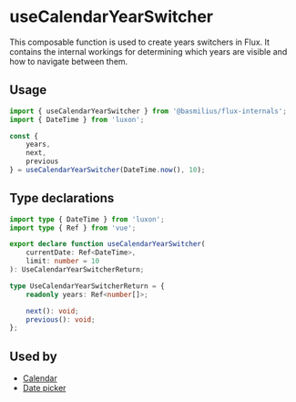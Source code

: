 # useCalendarYearSwitcher

This composable function is used to create years switchers in Flux. It contains the internal workings for determining which years are visible and how to navigate between them.

## Usage

```ts
import { useCalendarYearSwitcher } from '@basmilius/flux-internals';
import { DateTime } from 'luxon';

const {
    years,
    next,
    previous
} = useCalendarYearSwitcher(DateTime.now(), 10);
```

## Type declarations

```ts
import type { DateTime } from 'luxon';
import type { Ref } from 'vue';

export declare function useCalendarYearSwitcher(
    currentDate: Ref<DateTime>,
    limit: number = 10
): UseCalendarYearSwitcherReturn;

type UseCalendarYearSwitcherReturn = {
    readonly years: Ref<number[]>;

    next(): void;
    previous(): void;
};
```

## Used by

- [Calendar](../../guide/components/calendar)
- [Date picker](../../guide/components/date-picker)

